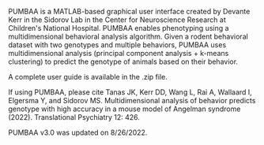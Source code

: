 PUMBAA is a MATLAB-based graphical user interface created by Devante Kerr in the Sidorov Lab in the Center for Neuroscience Research at Children's National Hospital. PUMBAA enables phenotyping using a multidimensional behavioral analysis algorithm. Given a rodent behavioral dataset with two genotypes and multiple behaviors, PUMBAA uses multidimensional analysis (principal component analysis + k-means clustering) to predict the genotype of animals based on their behavior.

A complete user guide is available in the .zip file.

If using PUMBAA, please cite Tanas JK, Kerr DD, Wang L, Rai A, Wallaard I, Elgersma Y, and Sidorov MS. Multidimensional analysis of behavior predicts genotype with high accuracy in a mouse model of Angelman syndrome (2022). Translational Psychiatry 12: 426.

PUMBAA v3.0 was updated on 8/26/2022.
